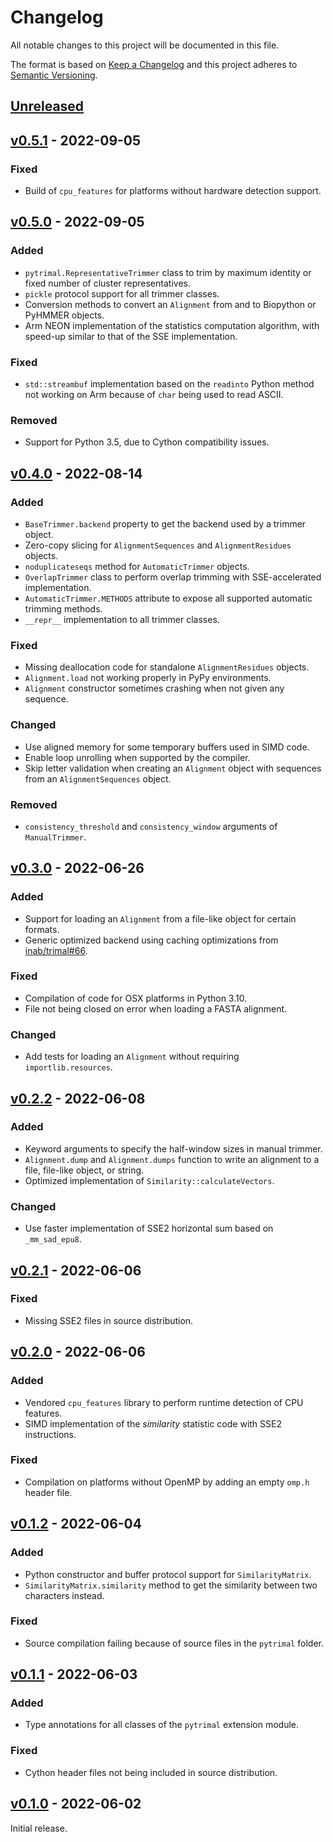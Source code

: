 # Changelog
All notable changes to this project will be documented in this file.

The format is based on [Keep a Changelog](http://keepachangelog.com/en/1.0.0/)
and this project adheres to [Semantic Versioning](http://semver.org/spec/v2.0.0.html).


## [Unreleased]
[Unreleased]: https://github.com/althonos/pytrimal/compare/v0.5.1...HEAD

## [v0.5.1] - 2022-09-05
[v0.5.1]: https://github.com/althonos/pytrimal/compare/v0.5.0...v0.5.1

### Fixed
- Build of `cpu_features` for platforms without hardware detection support.


## [v0.5.0] - 2022-09-05
[v0.5.0]: https://github.com/althonos/pytrimal/compare/v0.4.0...v0.5.0

### Added
- `pytrimal.RepresentativeTrimmer` class to trim by maximum identity or fixed number of cluster representatives.
- `pickle` protocol support for all trimmer classes.
- Conversion methods to convert an `Alignment` from and to Biopython or PyHMMER objects.
- Arm NEON implementation of the statistics computation algorithm, with speed-up similar to that of the SSE implementation.

### Fixed
- `std::streambuf` implementation based on the `readinto` Python method not working on Arm because of `char` being used to read ASCII.

### Removed
- Support for Python 3.5, due to Cython compatibility issues.


## [v0.4.0] - 2022-08-14
[v0.4.0]: https://github.com/althonos/pytrimal/compare/v0.3.0...v0.4.0

### Added
- `BaseTrimmer.backend` property to get the backend used by a trimmer object.
- Zero-copy slicing for `AlignmentSequences` and `AlignmentResidues` objects.
- `noduplicateseqs` method for `AutomaticTrimmer` objects.
- `OverlapTrimmer` class to perform overlap trimming with SSE-accelerated implementation.
- `AutomaticTrimmer.METHODS` attribute to expose all supported automatic trimming methods.
- `__repr__` implementation to all trimmer classes.

### Fixed
- Missing deallocation code for standalone `AlignmentResidues` objects.
- `Alignment.load` not working properly in PyPy environments.
- `Alignment` constructor sometimes crashing when not given any sequence.

### Changed
- Use aligned memory for some temporary buffers used in SIMD code.
- Enable loop unrolling when supported by the compiler.
- Skip letter validation when creating an `Alignment` object with sequences from an `AlignmentSequences` object.

### Removed
- `consistency_threshold` and `consistency_window` arguments of `ManualTrimmer`.


## [v0.3.0] - 2022-06-26
[v0.3.0]: https://github.com/althonos/pytrimal/compare/v0.2.2...v0.3.0

### Added
- Support for loading an `Alignment` from a file-like object for certain formats.
- Generic optimized backend using caching optimizations from [inab/trimal#66](https://github.com/inab/trimal/pull/66).

### Fixed
- Compilation of code for OSX platforms in Python 3.10.
- File not being closed on error when loading a FASTA alignment.

### Changed
- Add tests for loading an `Alignment` without requiring `importlib.resources`.


## [v0.2.2] - 2022-06-08
[v0.2.2]: https://github.com/althonos/pytrimal/compare/v0.2.1...v0.2.2

### Added
- Keyword arguments to specify the half-window sizes in manual trimmer.
- `Alignment.dump` and `Alignment.dumps` function to write an alignment to a file, file-like object, or string.
- Optimized implementation of `Similarity::calculateVectors`.

### Changed
- Use faster implementation of SSE2 horizontal sum based on `_mm_sad_epu8`.


## [v0.2.1] - 2022-06-06
[v0.2.1]: https://github.com/althonos/pytrimal/compare/v0.2.0...v0.2.1

### Fixed
- Missing SSE2 files in source distribution.


## [v0.2.0] - 2022-06-06
[v0.2.0]: https://github.com/althonos/pytrimal/compare/v0.1.2...v0.2.0

### Added
- Vendored `cpu_features` library to perform runtime detection of CPU features.
- SIMD implementation of the *similarity* statistic code with SSE2 instructions.

### Fixed
- Compilation on platforms without OpenMP by adding an empty `omp.h` header file.


## [v0.1.2] - 2022-06-04
[v0.1.2]: https://github.com/althonos/pytrimal/compare/v0.1.1...v0.1.2

### Added
- Python constructor and buffer protocol support for `SimilarityMatrix`.
- `SimilarityMatrix.similarity` method to get the similarity between two characters instead.

### Fixed
- Source compilation failing because of source files in the `pytrimal` folder.


## [v0.1.1] - 2022-06-03
[v0.1.1]: https://github.com/althonos/pytrimal/compare/v0.1.0...v0.1.1

### Added
- Type annotations for all classes of the `pytrimal` extension module.

### Fixed
- Cython header files not being included in source distribution.


## [v0.1.0] - 2022-06-02
[v0.1.0]: https://github.com/althonos/pytrimal/compare/d774f73...v0.1.0

Initial release.
